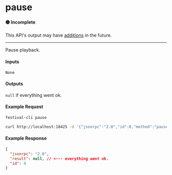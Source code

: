 # pause

#### 🟡 Incomplete
This API's output may have [additions](../../api-stability/marker.md) in the future.

---

Pause playback.

#### Inputs
`None`

#### Outputs
`null` if everything went ok.

#### Example Request
```bash
festival-cli pause
```
```bash
curl http://localhost:18425 -d '{"jsonrpc":"2.0","id":0,"method":"pause"}'
```

#### Example Response
```json
{
  "jsonrpc": "2.0",
  "result": null, // <--- everything went ok.
  "id": 0
}
```
